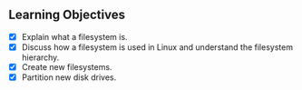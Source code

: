 ## Learning Objectives
- [x] Explain what a filesystem is.
- [x] Discuss how a filesystem is used in Linux and understand the filesystem hierarchy.
- [x] Create new filesystems.
- [x] Partition new disk drives.
